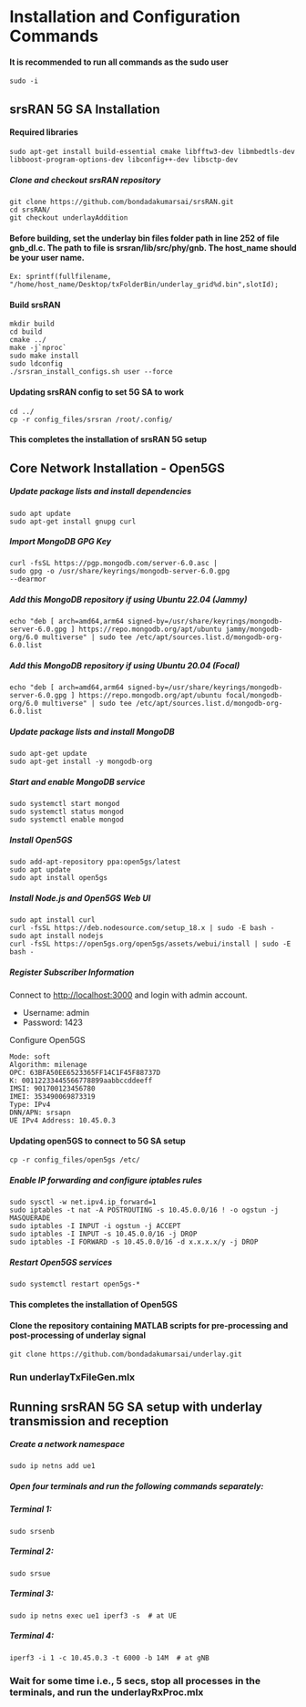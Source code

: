 # Installation and Configuration Commands

#### It is recommended to run all commands as the sudo user
	sudo -i

## srsRAN 5G SA Installation 

#### Required libraries
    sudo apt-get install build-essential cmake libfftw3-dev libmbedtls-dev libboost-program-options-dev libconfig++-dev libsctp-dev

##### Clone and checkout srsRAN repository
    git clone https://github.com/bondadakumarsai/srsRAN.git
    cd srsRAN/
    git checkout underlayAddition

#### Before building, set the underlay bin files folder path in line 252 of file gnb_dl.c. The path to file is srsran/lib/src/phy/gnb. The host_name should be your user name.
    Ex: sprintf(fullfilename, "/home/host_name/Desktop/txFolderBin/underlay_grid%d.bin",slotId);  

#### Build srsRAN
	mkdir build
	cd build
	cmake ../
	make -j`nproc`
	sudo make install
	sudo ldconfig
	./srsran_install_configs.sh user --force
	
#### Updating srsRAN config to set 5G SA to work
	cd ../
	cp -r config_files/srsran /root/.config/ 
 
#### This completes the installation of srsRAN 5G setup
 
## Core Network Installation - Open5GS

##### Update package lists and install dependencies

    sudo apt update
    sudo apt-get install gnupg curl

##### Import MongoDB GPG Key

    curl -fsSL https://pgp.mongodb.com/server-6.0.asc |
    sudo gpg -o /usr/share/keyrings/mongodb-server-6.0.gpg
    --dearmor

##### Add this MongoDB repository if using Ubuntu 22.04 (Jammy)

    echo "deb [ arch=amd64,arm64 signed-by=/usr/share/keyrings/mongodb-server-6.0.gpg ] https://repo.mongodb.org/apt/ubuntu jammy/mongodb-org/6.0 multiverse" | sudo tee /etc/apt/sources.list.d/mongodb-org-6.0.list

##### Add this MongoDB repository if using Ubuntu 20.04 (Focal)

    echo "deb [ arch=amd64,arm64 signed-by=/usr/share/keyrings/mongodb-server-6.0.gpg ] https://repo.mongodb.org/apt/ubuntu focal/mongodb-org/6.0 multiverse" | sudo tee /etc/apt/sources.list.d/mongodb-org-6.0.list

##### Update package lists and install MongoDB

    sudo apt-get update
    sudo apt-get install -y mongodb-org

##### Start and enable MongoDB service

    sudo systemctl start mongod
    sudo systemctl status mongod
    sudo systemctl enable mongod

##### Install Open5GS

    sudo add-apt-repository ppa:open5gs/latest
    sudo apt update
    sudo apt install open5gs

##### Install Node.js and Open5GS Web UI

    sudo apt install curl
    curl -fsSL https://deb.nodesource.com/setup_18.x | sudo -E bash -
    sudo apt install nodejs
    curl -fsSL https://open5gs.org/open5gs/assets/webui/install | sudo -E bash -

##### Register Subscriber Information
Connect to [http://localhost:3000](http://localhost:3000) and login with admin account.
- Username: admin
- Password: 1423

Configure Open5GS

    Mode: soft
    Algorithm: milenage
    OPC: 63BFA50EE6523365FF14C1F45F88737D
    K: 00112233445566778899aabbccddeeff
    IMSI: 901700123456780
    IMEI: 353490069873319
    Type: IPv4
    DNN/APN: srsapn
    UE IPv4 Address: 10.45.0.3

#### Updating open5GS to connect to 5G SA setup
	cp -r config_files/open5gs /etc/ 

##### Enable IP forwarding and configure iptables rules

    sudo sysctl -w net.ipv4.ip_forward=1
    sudo iptables -t nat -A POSTROUTING -s 10.45.0.0/16 ! -o ogstun -j MASQUERADE
    sudo iptables -I INPUT -i ogstun -j ACCEPT
    sudo iptables -I INPUT -s 10.45.0.0/16 -j DROP
    sudo iptables -I FORWARD -s 10.45.0.0/16 -d x.x.x.x/y -j DROP

##### Restart Open5GS services

    sudo systemctl restart open5gs-*

#### This completes the installation of Open5GS


#### Clone the repository containing MATLAB scripts for pre-processing and post-processing of underlay signal

	git clone https://github.com/bondadakumarsai/underlay.git
	
### Run underlayTxFileGen.mlx
	
	

## Running srsRAN 5G SA setup with underlay transmission and reception

##### Create a network namespace
    sudo ip netns add ue1

##### Open four terminals and run the following commands separately:

##### Terminal 1:
    sudo srsenb

##### Terminal 2:
    sudo srsue

##### Terminal 3:
    sudo ip netns exec ue1 iperf3 -s  # at UE

##### Terminal 4:
    iperf3 -i 1 -c 10.45.0.3 -t 6000 -b 14M  # at gNB
	
### Wait for some time i.e., 5 secs, stop all processes in the terminals, and run the underlayRxProc.mlx
	

